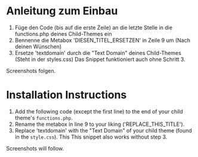 # Anleitung zum Einbau

1. Füge den Code (bis auf die erste Zeile) an die letzte Stelle in die functions.php deines Child-Themes ein
2. Bennenne die Metabox 'DIESEN_TITEL_ERSETZEN' in Zeile 9 um (Nach deinen Wünschen)
3. Ersetze 'textdomain' durch die "Text Domain" deines Child-Themes (Steht in der styles.css)
   Das Snippet funktioniert auch ohne Schritt 3.

Screenshots folgen.

# Installation Instructions

1. Add the following code (except the first line) to the end of your child theme's `functions.php`.
2. Rename the metabox in line 9 to your liking ('REPLACE_THIS_TITLE').
3. Replace 'textdomain' with the "Text Domain" of your child theme (found in the `style.css`). This This snippet also works without step 3.

Screenshots will follow.
